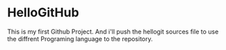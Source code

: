 # HelloGitHub
This is my first Github Project.
And i'll push the hellogit sources file to use the diffrent Programing language to the repository.
